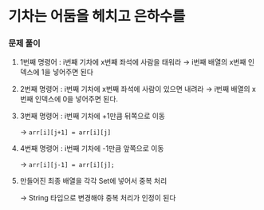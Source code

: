 # 기차는 어둠을 헤치고 은하수를

### 문제 풀이

1. 1번째 명령어 : i번째 기차에 x번째 좌석에 사람을 태워라 → i번째 배열의 x번째 인덱스에 1을 넣어주면 된다
2. 2번째 명령어 : i번째 기차에 x번째 좌석에 사람이 있으면 내려라 → i번째 배열의 x번째 인덱스에 0을 넣어주면 된다.
3. 3번째 명령어 : i번째 기차에 +1만큼 뒤쪽으로 이동

   → `arr[i][j+1] = arr[i][j]`

4. 4번째 명령어 : i번째 기차에 -1만큼 앞쪽으로 이동

   → `arr[i][j-1] = arr[i][j];`

5. 만들어진 최종 배열을 각각 Set에 넣어서 중복 처리

   → String 타입으로 변경해야 중복 처리가 인정이 된다